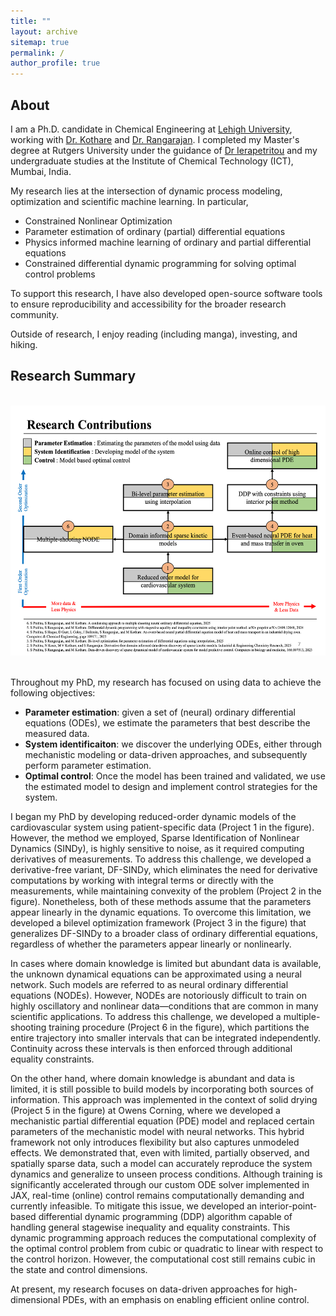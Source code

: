 ```yaml
---
title: ""
layout: archive
sitemap: true
permalink: /
author_profile: true
---
```



## About

I am a Ph.D. candidate in Chemical Engineering at [Lehigh University](https://engineering.lehigh.edu/chbe), working with [Dr. Kothare](https://engineering.lehigh.edu/faculty/mayuresh-v-kothare) and [Dr. Rangarajan](https://engineering.lehigh.edu/faculty/srinivas-rangarajan). I completed my Master's degree at Rutgers University under the guidance of [Dr Ierapetritou](https://www.mierapetritou.com/) and my undergraduate studies at the Institute of Chemical Technology (ICT), Mumbai, India. 

My research lies at the intersection of dynamic process modeling, optimization and scientific machine learning. In particular, 

- Constrained Nonlinear Optimization
- Parameter estimation of ordinary (partial) differential equations
- Physics informed machine learning of ordinary and partial differential equations
- Constrained differential dynamic programming for solving optimal control problems

To support this research, I have also developed open-source software tools to ensure reproducibility and accessibility for the broader research community.

Outside of research, I enjoy reading (including manga), investing, and hiking.


## Research Summary

<br>

<center><a href="/assets/images/ResearchContributions.png"><img src="/assets/images/ResearchContributions.png" height="400" width="800"></a></center>

<br>

Throughout my PhD, my research has focused on using data to achieve the following objectives:

- **Parameter estimation**: given a set of (neural) ordinary differential equations (ODEs), we estimate the parameters that best describe the measured data.
- **System identificaiton**: we discover the underlying ODEs, either through mechanistic modeling or data-driven approaches, and subsequently perform parameter estimation.
- **Optimal control**: Once the model has been trained and validated, we use the estimated model to design and implement control strategies for the system.


I began my PhD by developing reduced-order dynamic models of the cardiovascular system using patient-specific data (Project 1 in the figure). However, the method we employed, Sparse Identification of Nonlinear Dynamics (SINDy), is highly sensitive to noise, as it required computing derivatives of measurements. To address this challenge, we developed a derivative-free variant, DF-SINDy, which eliminates the need for derivative computations by working with integral terms or directly with the measurements, while maintaining convexity of the problem (Project 2 in the figure). Nonetheless, both of these methods assume that the parameters appear linearly in the dynamic equations. To overcome this limitation, we developed a bilevel optimization framework (Project 3 in the figure) that generalizes DF-SINDy to a broader class of ordinary differential equations, regardless of whether the parameters appear linearly or nonlinearly.

In cases where domain knowledge is limited but abundant data is available, the unknown dynamical equations can be approximated using a neural network. Such models are referred to as neural ordinary differential equations (NODEs). However, NODEs are notoriously difficult to train on highly oscillatory and nonlinear data—conditions that are common in many scientific applications. To address this challenge, we developed a multiple-shooting training procedure (Project 6 in the figure), which partitions the entire trajectory into smaller intervals that can be integrated independently. Continuity across these intervals is then enforced through additional equality constraints.

On the other hand, where domain knowledge is abundant and data is limited, it is still possible to build models by incorporating both sources of information. This approach was implemented in the context of solid drying (Project 5 in the figure) at Owens Corning, where we developed a mechanistic partial differential equation (PDE) model and replaced certain parameters of the mechanistic model with neural networks. This hybrid framework not only introduces flexibility but also captures unmodeled effects. We demonstrated that, even with limited, partially observed, and spatially sparse data, such a model can accurately reproduce the system dynamics and generalize to unseen process conditions. Although training is significantly accelerated through our custom ODE solver implemented in JAX, real-time (online) control remains computationally demanding and currently infeasible. To mitigate this issue, we developed an interior-point-based differential dynamic programming (DDP) algorithm capable of handling general stagewise inequality and equality constraints. This dynamic programming approach reduces the computational complexity of the optimal control problem from cubic or quadratic to linear with respect to the control horizon. However, the computational cost still remains cubic in the state and control dimensions. 

At present, my research focuses on data-driven approaches for high-dimensional PDEs, with an emphasis on enabling efficient online control.

